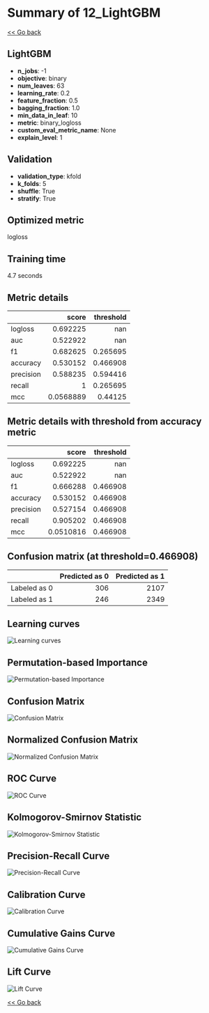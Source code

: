 # Summary of 12_LightGBM

[<< Go back](../README.md)


## LightGBM
- **n_jobs**: -1
- **objective**: binary
- **num_leaves**: 63
- **learning_rate**: 0.2
- **feature_fraction**: 0.5
- **bagging_fraction**: 1.0
- **min_data_in_leaf**: 10
- **metric**: binary_logloss
- **custom_eval_metric_name**: None
- **explain_level**: 1

## Validation
 - **validation_type**: kfold
 - **k_folds**: 5
 - **shuffle**: True
 - **stratify**: True

## Optimized metric
logloss

## Training time

4.7 seconds

## Metric details
|           |     score |   threshold |
|:----------|----------:|------------:|
| logloss   | 0.692225  |  nan        |
| auc       | 0.522922  |  nan        |
| f1        | 0.682625  |    0.265695 |
| accuracy  | 0.530152  |    0.466908 |
| precision | 0.588235  |    0.594416 |
| recall    | 1         |    0.265695 |
| mcc       | 0.0568889 |    0.44125  |


## Metric details with threshold from accuracy metric
|           |     score |   threshold |
|:----------|----------:|------------:|
| logloss   | 0.692225  |  nan        |
| auc       | 0.522922  |  nan        |
| f1        | 0.666288  |    0.466908 |
| accuracy  | 0.530152  |    0.466908 |
| precision | 0.527154  |    0.466908 |
| recall    | 0.905202  |    0.466908 |
| mcc       | 0.0510816 |    0.466908 |


## Confusion matrix (at threshold=0.466908)
|              |   Predicted as 0 |   Predicted as 1 |
|:-------------|-----------------:|-----------------:|
| Labeled as 0 |              306 |             2107 |
| Labeled as 1 |              246 |             2349 |

## Learning curves
![Learning curves](learning_curves.png)

## Permutation-based Importance
![Permutation-based Importance](permutation_importance.png)
## Confusion Matrix

![Confusion Matrix](confusion_matrix.png)


## Normalized Confusion Matrix

![Normalized Confusion Matrix](confusion_matrix_normalized.png)


## ROC Curve

![ROC Curve](roc_curve.png)


## Kolmogorov-Smirnov Statistic

![Kolmogorov-Smirnov Statistic](ks_statistic.png)


## Precision-Recall Curve

![Precision-Recall Curve](precision_recall_curve.png)


## Calibration Curve

![Calibration Curve](calibration_curve_curve.png)


## Cumulative Gains Curve

![Cumulative Gains Curve](cumulative_gains_curve.png)


## Lift Curve

![Lift Curve](lift_curve.png)



[<< Go back](../README.md)
